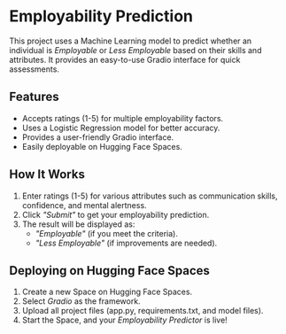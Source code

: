 # Employability Prediction  

This project uses a Machine Learning model to predict whether an individual is *Employable* or *Less Employable* based on their skills and attributes. It provides an easy-to-use Gradio interface for quick assessments.  

## Features  
- Accepts ratings (1-5) for multiple employability factors.  
- Uses a Logistic Regression model for better accuracy.  
- Provides a user-friendly Gradio interface.  
- Easily deployable on Hugging Face Spaces.  

## How It Works  
1. Enter ratings (1-5) for various attributes such as communication skills, confidence, and mental alertness.  
2. Click *"Submit"* to get your employability prediction.  
3. The result will be displayed as:  
   - *"Employable"* (if you meet the criteria).  
   - *"Less Employable"* (if improvements are needed).  

## Deploying on Hugging Face Spaces  
1. Create a new Space on Hugging Face Spaces.  
2. Select *Gradio* as the framework.  
3. Upload all project files (app.py, requirements.txt, and model files).  
4. Start the Space, and your *Employability Predictor* is live!
